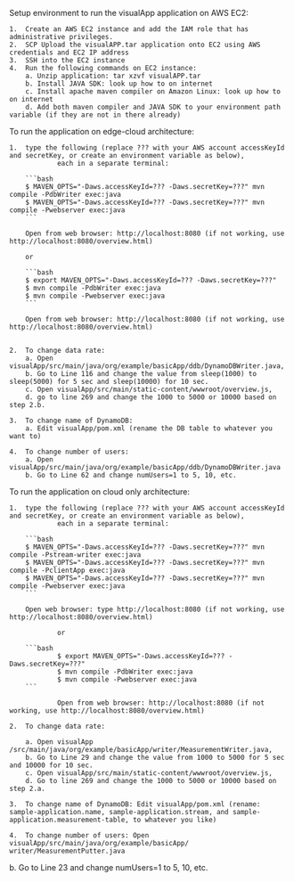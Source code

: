 Setup environment to run the visualApp application on AWS EC2:

	1.	Create an AWS EC2 instance and add the IAM role that has administrative privileges.
	2.	SCP Upload the visualAPP.tar application onto EC2 using AWS credentials and EC2 IP address
	3.	SSH into the EC2 instance
	4.	Run the following commands on EC2 instance: 
		a. Unzip application: tar xzvf visualAPP.tar
		b. Install JAVA SDK: look up how to on internet
		c. Install apache maven compiler on Amazon Linux: look up how to on internet
		d. Add both maven compiler and JAVA SDK to your environment path variable (if they are not in there already)

To run the application on edge-cloud architecture: 

	1.	type the following (replace ??? with your AWS account accessKeyId and secretKey, or create an environment variable as below),
                each in a separate terminal:
		
		```bash
		$ MAVEN_OPTS="-Daws.accessKeyId=??? -Daws.secretKey=???" mvn compile -PdbWriter exec:java
		$ MAVEN_OPTS="-Daws.accessKeyId=??? -Daws.secretKey=???" mvn compile -Pwebserver exec:java
		```

		Open from web browser: http://localhost:8080 (if not working, use http://localhost:8080/overview.html)

		or 
		
		```bash
		$ export MAVEN_OPTS="-Daws.accessKeyId=??? -Daws.secretKey=???"
		$ mvn compile -PdbWriter exec:java
		$ mvn compile -Pwebserver exec:java
		```

		Open from web browser: http://localhost:8080 (if not working, use http://localhost:8080/overview.html)


	2.	To change data rate:
		a. Open visualApp/src/main/java/org/example/basicApp/ddb/DynamoDBWriter.java, 
		b. Go to Line 116 and change the value from sleep(1000) to sleep(5000) for 5 sec and sleep(10000) for 10 sec.
		c. Open visualApp/src/main/static-content/wwwroot/overview.js, 
		d. go to line 269 and change the 1000 to 5000 or 10000 based on step 2.b.

	3.	To change name of DynamoDB:
		a. Edit visualApp/pom.xml (rename the DB table to whatever you want to)

	4.	To change number of users:
		a. Open visualApp/src/main/java/org/example/basicApp/ddb/DynamoDBWriter.java
		b. Go to Line 62 and change numUsers=1 to 5, 10, etc.

To run the application on cloud only architecture: 

	1. 	type the following (replace ??? with your AWS account accessKeyId and secretKey, or create an environment variable as below),
                each in a separate terminal:
		
		```bash
		$ MAVEN_OPTS="-Daws.accessKeyId=??? -Daws.secretKey=???" mvn compile -Pstream-writer exec:java
		$ MAVEN_OPTS="-Daws.accessKeyId=??? -Daws.secretKey=???" mvn compile -PclientApp exec:java
		$ MAVEN_OPTS="-Daws.accessKeyId=??? -Daws.secretKey=???" mvn compile -Pwebserver exec:java
		```

		Open web browser: type http://localhost:8080 (if not working, use http://localhost:8080/overview.html)

                or
		
		```bash
                $ export MAVEN_OPTS="-Daws.accessKeyId=??? -Daws.secretKey=???"
                $ mvn compile -PdbWriter exec:java
                $ mvn compile -Pwebserver exec:java
		``` 

                Open from web browser: http://localhost:8080 (if not working, use http://localhost:8080/overview.html)

	2.	To change data rate:

		a. Open visualApp /src/main/java/org/example/basicApp/writer/MeasurementWriter.java, 
		b. Go to Line 29 and change the value from 1000 to 5000 for 5 sec and 10000 for 10 sec.
		c. Open visualApp/src/main/static-content/wwwroot/overview.js, 
		d. Go to line 269 and change the 1000 to 5000 or 10000 based on step 2.a.

	3.	To change name of DynamoDB: Edit visualApp/pom.xml (rename: sample-application.name, sample-application.stream, and sample-application.measurement-table, to whatever you like)

	4.	To change number of users: Open visualApp/src/main/java/org/example/basicApp/ writer/MeasurementPutter.java

b.	Go to Line 23 and change numUsers=1 to 5, 10, etc.

